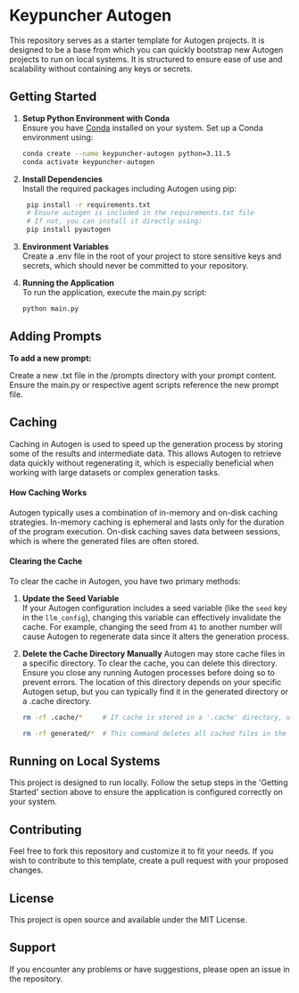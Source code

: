 # Keypuncher Autogen

This repository serves as a starter template for Autogen projects. It is designed to be a base from which you can quickly bootstrap new Autogen projects to run on local systems. It is structured to ensure ease of use and scalability without containing any keys or secrets.

## Getting Started

1. **Setup Python Environment with Conda**  
   Ensure you have [Conda](https://docs.conda.io/projects/conda/en/latest/user-guide/install/index.html) installed on your system. Set up a Conda environment using:

   ```bash
   conda create --name keypuncher-autogen python=3.11.5
   conda activate keypuncher-autogen
   ```

2. **Install Dependencies**  
   Install the required packages including Autogen using pip:

   ```bash
    pip install -r requirements.txt
    # Ensure autogen is included in the requirements.txt file
    # If not, you can install it directly using:
    pip install pyautogen
   ```

3. **Environment Variables**  
   Create a .env file in the root of your project to store sensitive keys and secrets, which should never be committed to your repository.

4. **Running the Application**  
   To run the application, execute the main.py script:

   ```bash
   python main.py
   ```

## Adding Prompts

**To add a new prompt:**

  Create a new .txt file in the /prompts directory with your prompt content.
  Ensure the main.py or respective agent scripts reference the new prompt file.

## Caching

Caching in Autogen is used to speed up the generation process by storing some of the results and intermediate data. This allows Autogen to retrieve data quickly without regenerating it, which is especially beneficial when working with large datasets or complex generation tasks.

#### How Caching Works

Autogen typically uses a combination of in-memory and on-disk caching strategies. In-memory caching is ephemeral and lasts only for the duration of the program execution. On-disk caching saves data between sessions, which is where the generated files are often stored.

#### Clearing the Cache

To clear the cache in Autogen, you have two primary methods:

1. **Update the Seed Variable**  
   If your Autogen configuration includes a seed variable (like the `seed` key in the `llm_config`), changing this variable can effectively invalidate the cache. For example, changing the seed from `41` to another number will cause Autogen to regenerate data since it alters the generation process.

2. **Delete the Cache Directory Manually**
   Autogen may store cache files in a specific directory. To clear the cache, you can delete this directory. Ensure you close any running Autogen processes before doing so to prevent errors. The location of this directory depends on your specific Autogen setup, but you can typically find it in the generated directory or a .cache directory.

   ```bash
   rm -rf .cache/*     # If cache is stored in a '.cache' directory, use this command

   rm -rf generated/*  # This command deletes all cached files in the 'generated' directory
   ```

## Running on Local Systems
This project is designed to run locally. Follow the setup steps in the 'Getting Started' section above to ensure the application is configured correctly on your system.

## Contributing
Feel free to fork this repository and customize it to fit your needs. If you wish to contribute to this template, create a pull request with your proposed changes.

## License
This project is open source and available under the MIT License.

## Support
If you encounter any problems or have suggestions, please open an issue in the repository.

